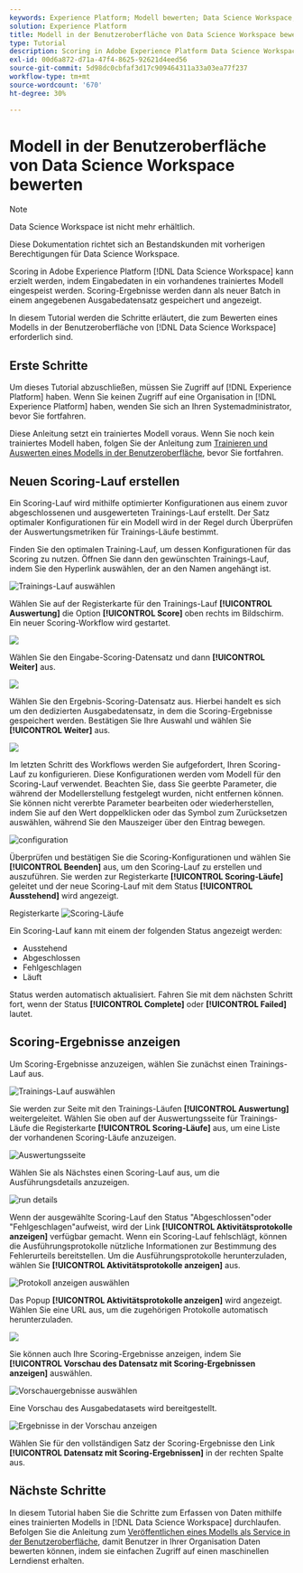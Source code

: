 ```yaml
---
keywords: Experience Platform; Modell bewerten; Data Science Workspace; beliebte Themen; ui; Scoring-Lauf; Scoring-Ergebnisse
solution: Experience Platform
title: Modell in der Benutzeroberfläche von Data Science Workspace bewerten
type: Tutorial
description: Scoring in Adobe Experience Platform Data Science Workspace kann durch Einspeisung von Eingabedaten in ein vorhandenes trainiertes Modell erreicht werden. Scoring-Ergebnisse werden dann als neuer Batch in einem angegebenen Ausgabedatensatz gespeichert und angezeigt.
exl-id: 00d6a872-d71a-47f4-8625-92621d4eed56
source-git-commit: 5d98dc0cbfaf3d17c909464311a33a03ea77f237
workflow-type: tm+mt
source-wordcount: '670'
ht-degree: 30%

---
```


# Modell in der Benutzeroberfläche von Data Science Workspace bewerten

>[!NOTE]
>
>Data Science Workspace ist nicht mehr erhältlich.
>
>Diese Dokumentation richtet sich an Bestandskunden mit vorherigen Berechtigungen für Data Science Workspace.

Scoring in Adobe Experience Platform [!DNL Data Science Workspace] kann erzielt werden, indem Eingabedaten in ein vorhandenes trainiertes Modell eingespeist werden. Scoring-Ergebnisse werden dann als neuer Batch in einem angegebenen Ausgabedatensatz gespeichert und angezeigt.

In diesem Tutorial werden die Schritte erläutert, die zum Bewerten eines Modells in der Benutzeroberfläche von [!DNL Data Science Workspace] erforderlich sind.

## Erste Schritte

Um dieses Tutorial abzuschließen, müssen Sie Zugriff auf [!DNL Experience Platform] haben. Wenn Sie keinen Zugriff auf eine Organisation in [!DNL Experience Platform] haben, wenden Sie sich an Ihren Systemadministrator, bevor Sie fortfahren.

Diese Anleitung setzt ein trainiertes Modell voraus. Wenn Sie noch kein trainiertes Modell haben, folgen Sie der Anleitung zum [Trainieren und Auswerten eines Modells in der Benutzeroberfläche](./train-evaluate-model-ui.md), bevor Sie fortfahren.

## Neuen Scoring-Lauf erstellen

Ein Scoring-Lauf wird mithilfe optimierter Konfigurationen aus einem zuvor abgeschlossenen und ausgewerteten Trainings-Lauf erstellt. Der Satz optimaler Konfigurationen für ein Modell wird in der Regel durch Überprüfen der Auswertungsmetriken für Trainings-Läufe bestimmt.

Finden Sie den optimalen Training-Lauf, um dessen Konfigurationen für das Scoring zu nutzen. Öffnen Sie dann den gewünschten Trainings-Lauf, indem Sie den Hyperlink auswählen, der an den Namen angehängt ist.

![Trainings-Lauf auswählen](../images/models-recipes/score/select-run.png)

Wählen Sie auf der Registerkarte für den Trainings-Lauf **[!UICONTROL Auswertung]** die Option **[!UICONTROL Score]** oben rechts im Bildschirm. Ein neuer Scoring-Workflow wird gestartet.

![](../images/models-recipes/score/training_run_overview.png)

Wählen Sie den Eingabe-Scoring-Datensatz und dann **[!UICONTROL Weiter]** aus.

![](../images/models-recipes/score/scoring_input.png)

Wählen Sie den Ergebnis-Scoring-Datensatz aus. Hierbei handelt es sich um den dedizierten Ausgabedatensatz, in dem die Scoring-Ergebnisse gespeichert werden. Bestätigen Sie Ihre Auswahl und wählen Sie **[!UICONTROL Weiter]** aus.

![](../images/models-recipes/score/scoring_results.png)

Im letzten Schritt des Workflows werden Sie aufgefordert, Ihren Scoring-Lauf zu konfigurieren. Diese Konfigurationen werden vom Modell für den Scoring-Lauf verwendet.
Beachten Sie, dass Sie geerbte Parameter, die während der Modellerstellung festgelegt wurden, nicht entfernen können. Sie können nicht vererbte Parameter bearbeiten oder wiederherstellen, indem Sie auf den Wert doppelklicken oder das Symbol zum Zurücksetzen auswählen, während Sie den Mauszeiger über den Eintrag bewegen.

![configuration](../images/models-recipes/score/configuration.png)

Überprüfen und bestätigen Sie die Scoring-Konfigurationen und wählen Sie **[!UICONTROL Beenden]** aus, um den Scoring-Lauf zu erstellen und auszuführen. Sie werden zur Registerkarte **[!UICONTROL Scoring-Läufe]** geleitet und der neue Scoring-Lauf mit dem Status **[!UICONTROL Ausstehend]** wird angezeigt.

Registerkarte ![Scoring-Läufe ](../images/models-recipes/score/scoring_runs_tab.png)

Ein Scoring-Lauf kann mit einem der folgenden Status angezeigt werden:
- Ausstehend
- Abgeschlossen
- Fehlgeschlagen
- Läuft

Status werden automatisch aktualisiert. Fahren Sie mit dem nächsten Schritt fort, wenn der Status **[!UICONTROL Complete]** oder **[!UICONTROL Failed]** lautet.

## Scoring-Ergebnisse anzeigen

Um Scoring-Ergebnisse anzuzeigen, wählen Sie zunächst einen Trainings-Lauf aus.

![Trainings-Lauf auswählen](../images/models-recipes/score/select-run.png)

Sie werden zur Seite mit den Trainings-Läufen **[!UICONTROL Auswertung]** weitergeleitet. Wählen Sie oben auf der Auswertungsseite für Trainings-Läufe die Registerkarte **[!UICONTROL Scoring-Läufe]** aus, um eine Liste der vorhandenen Scoring-Läufe anzuzeigen.

![Auswertungsseite](../images/models-recipes/score/view_scoring_runs.png)

Wählen Sie als Nächstes einen Scoring-Lauf aus, um die Ausführungsdetails anzuzeigen.

![run details](../images/models-recipes/score/view_details.png)

Wenn der ausgewählte Scoring-Lauf den Status &quot;Abgeschlossen&quot;oder &quot;Fehlgeschlagen&quot;aufweist, wird der Link **[!UICONTROL Aktivitätsprotokolle anzeigen]** verfügbar gemacht. Wenn ein Scoring-Lauf fehlschlägt, können die Ausführungsprotokolle nützliche Informationen zur Bestimmung des Fehlerurteils bereitstellen. Um die Ausführungsprotokolle herunterzuladen, wählen Sie **[!UICONTROL Aktivitätsprotokolle anzeigen]** aus.

![Protokoll anzeigen auswählen](../images/models-recipes/score/view_logs.png)

Das Popup **[!UICONTROL Aktivitätsprotokolle anzeigen]** wird angezeigt. Wählen Sie eine URL aus, um die zugehörigen Protokolle automatisch herunterzuladen.

![](../images/models-recipes/score/activity_logs.png)

Sie können auch Ihre Scoring-Ergebnisse anzeigen, indem Sie **[!UICONTROL Vorschau des Datensatz mit Scoring-Ergebnissen anzeigen]** auswählen.

![Vorschauergebnisse auswählen](../images/models-recipes/score/view_results.png)

Eine Vorschau des Ausgabedatasets wird bereitgestellt.

![Ergebnisse in der Vorschau anzeigen](../images/models-recipes/score/preview_results.png)

Wählen Sie für den vollständigen Satz der Scoring-Ergebnisse den Link **[!UICONTROL Datensatz mit Scoring-Ergebnissen]** in der rechten Spalte aus.

## Nächste Schritte

In diesem Tutorial haben Sie die Schritte zum Erfassen von Daten mithilfe eines trainierten Modells in [!DNL Data Science Workspace] durchlaufen. Befolgen Sie die Anleitung zum [Veröffentlichen eines Modells als Service in der Benutzeroberfläche](./publish-model-service-ui.md), damit Benutzer in Ihrer Organisation Daten bewerten können, indem sie einfachen Zugriff auf einen maschinellen Lerndienst erhalten.
